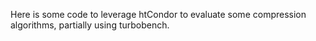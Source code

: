 Here is some code to leverage htCondor to evaluate some compression algorithms, partially using turbobench.